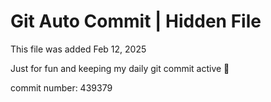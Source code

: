 # Git Auto Commit | Hidden File

This file was added Feb 12, 2025

Just for fun and keeping my daily git commit active 🤪

commit number: 439379
